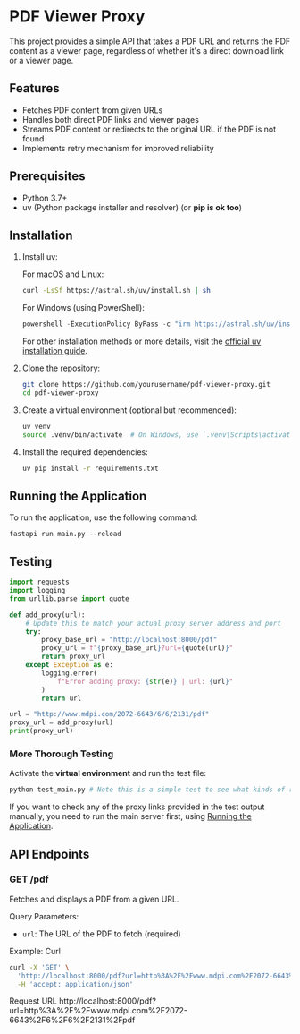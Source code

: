 # PDF Viewer Proxy

This project provides a simple API that takes a PDF URL and returns the PDF content as a viewer page, regardless of whether it's a direct download link or a viewer page.

## Features

- Fetches PDF content from given URLs
- Handles both direct PDF links and viewer pages
- Streams PDF content or redirects to the original URL if the PDF is not found
- Implements retry mechanism for improved reliability

## Prerequisites

- Python 3.7+
- uv (Python package installer and resolver) (or **pip is ok too**)

## Installation

1. Install uv:

   For macOS and Linux:
   ```bash
   curl -LsSf https://astral.sh/uv/install.sh | sh
   ```

   For Windows (using PowerShell):
   ```powershell
   powershell -ExecutionPolicy ByPass -c "irm https://astral.sh/uv/install.ps1 | iex"
   ```

   For other installation methods or more details, visit the [official uv installation guide](https://docs.astral.sh/uv/getting-started/installation/).

2. Clone the repository:
   ```bash
   git clone https://github.com/yourusername/pdf-viewer-proxy.git
   cd pdf-viewer-proxy
   ```

3. Create a virtual environment (optional but recommended):
   ```bash
   uv venv
   source .venv/bin/activate  # On Windows, use `.venv\Scripts\activate`
   ```

4. Install the required dependencies:
   ```bash
   uv pip install -r requirements.txt
   ```

## Running the Application

To run the application, use the following command:

```
fastapi run main.py --reload
```

## Testing

```py
import requests
import logging
from urllib.parse import quote

def add_proxy(url):
    # Update this to match your actual proxy server address and port
    try:
        proxy_base_url = "http://localhost:8000/pdf"
        proxy_url = f"{proxy_base_url}?url={quote(url)}"
        return proxy_url
    except Exception as e:
        logging.error(
            f"Error adding proxy: {str(e)} | url: {url}"
        )
        return url
```

```py
url = "http://www.mdpi.com/2072-6643/6/6/2131/pdf"
proxy_url = add_proxy(url)
print(proxy_url)
```

### More Thorough Testing

Activate the **virtual environment** and run the test file:
```bash
python test_main.py # Note this is a simple test to see what kinds of responses the server will give for the provided links
```

If you want to check any of the proxy links provided in the test output manually, you need to run the main server first, using [Running the Application](#running-the-application).

## API Endpoints

### GET /pdf

Fetches and displays a PDF from a given URL.

Query Parameters:
- `url`: The URL of the PDF to fetch (required)

Example:
Curl

```bash
curl -X 'GET' \
  'http://localhost:8000/pdf?url=http%3A%2F%2Fwww.mdpi.com%2F2072-6643%2F6%2F6%2F2131%2Fpdf' \
  -H 'accept: application/json'
```

Request URL
http://localhost:8000/pdf?url=http%3A%2F%2Fwww.mdpi.com%2F2072-6643%2F6%2F6%2F2131%2Fpdf
